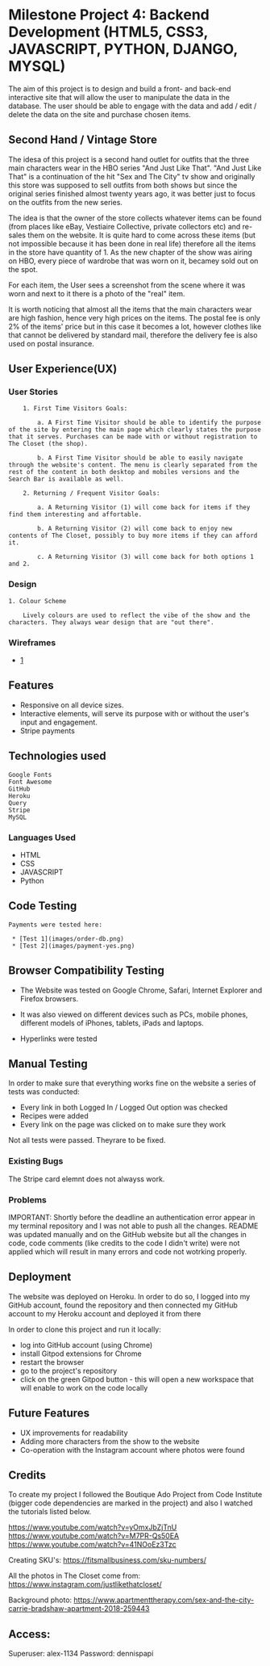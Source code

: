 # Milestone Project 4: Backend Development (HTML5, CSS3, JAVASCRIPT, PYTHON, DJANGO, MYSQL)

The aim of this project is to design and build a front- and back-end interactive site that will allow the user to manipulate the data in the database. The user should be able to engage with the data and add / edit / delete the data on the site and purchase chosen items.

## Second Hand / Vintage Store
The idesa of this project is a second hand outlet for outfits that the three main characters wear in the HBO series "And Just Like That". "And Just Like That" is a continuation of the hit "Sex and The City" tv show and originally this store was supposed to sell outfits from both shows but since the original series finished almost twenty years ago, it was better just to focus on the outfits from the new series.

The idea is that the owner of the store collects whatever items can be found (from places like eBay, Vestiaire Collective, private collectors etc) and re-sales them on the website. It is quite hard to come across these items (but not impossible because it has been done in real life) therefore all the items in the store have quantity of 1. As the new chapter of the show was airing on HBO, every piece of wardrobe that was worn on it, becamey sold out on the spot.

For each item, the User sees a screenshot from the scene where it was worn and next to it there is a photo of the "real" item.

It is worth noticing that almost all the items that the main characters wear are high fashion, hence very high prices on the items. The postal fee is only 2% of the items' price but in this case it becomes a lot, however clothes like that cannot be delivered by standard mail, therefore the delivery fee is also used on postal insurance.


## User Experience(UX)

### User Stories

        1. First Time Visitors Goals:
        
            a. A First Time Visitor should be able to identify the purpose of the site by entering the main page which clearly states the purpose that it serves. Purchases can be made with or without registration to The Closet (the shop).

            b. A First Time Visitor should be able to easily navigate through the website's content. The menu is clearly separated from the rest of the content in both desktop and mobiles versions and the Search Bar is available as well.

        2. Returning / Frequent Visitor Goals: 

            a. A Returning Visitor (1) will come back for items if they find them interesting and affortable.

            b. A Returning Visitor (2) will come back to enjoy new contents of The Closet, possibly to buy more items if they can afford it. 

            c. A Returning Visitor (3) will come back for both options 1 and 2. 


 ### Design

    1. Colour Scheme

        Lively colours are used to reflect the vibe of the show and the characters. They always wear design that are "out there".


### Wireframes

* [1](media/wire.jpg)

## Features

* Responsive on all device sizes.
* Interactive elements, will serve its purpose with or without the user's input and engagement.
* Stripe payments


## Technologies used

    Google Fonts
    Font Awesome
    GitHub
    Heroku
    Query 
    Stripe
    MySQL


 ### Languages Used

* HTML
* CSS
 * JAVASCRIPT
 * Python

## Code Testing

    Payments were tested here:

     * [Test 1](images/order-db.png)
     * [Test 2](images/payment-yes.png)
     
    

## Browser Compatibility Testing
  
   * The Website was tested on Google Chrome, Safari, Internet Explorer and Firefox browsers.

   * It was also viewed on different devices such as PCs, mobile phones, different models of iPhones, tablets, iPads and laptops.

   * Hyperlinks were tested



## Manual Testing

  In order to make sure that everything works fine on the website a series of tests was conducted:

   * Every link in both Logged In / Logged Out option was checked
   * Recipes were added
   * Every link on the page was clicked on to make sure they work

   Not all tests were passed. Theyrare to be fixed.

### Existing Bugs

The Stripe card elemnt does not alwayss work.


### Problems
IMPORTANT: Shortly before the deadline an authentication error appear in my terminal repository and I was not able to push all the changes. README was updated manually and on the GitHub website but all the changes in code, code comments (like credits to the code I didn't write) were not applied which will result in many errors and code not wotrking properly. 


## Deployment

  The website was deployed on Heroku. In order to do so, I logged into my GitHub account, found the repository and then connected my GitHub account to my Heroku account and deployed it from there

  In order to clone this project and run it locally: 
   * log into GitHub account (using Chrome) 
   * install Gitpod extensions for Chrome 
   * restart the browser
   * go to the project's repository
   * click on the green Gitpod button - this will open a new workspace that will enable to work on the code locally


## Future Features

* UX improvements for readability
* Adding more characters from the show to the website
* Co-operation with the Instagram account where photos were found


## Credits

To create my project I followed the Boutique Ado Project from Code Institute (bigger code dependencies are marked in the project) and also I watched the tutorials listed below.

https://www.youtube.com/watch?v=yOmxJbZjTnU
https://www.youtube.com/watch?v=M7PR-Qs50EA
https://www.youtube.com/watch?v=41NOoEz3Tzc

Creating SKU's:
https://fitsmallbusiness.com/sku-numbers/


All the photos in The Closet come from:
https://www.instagram.com/justlikethatcloset/

Background photo:
https://www.apartmenttherapy.com/sex-and-the-city-carrie-bradshaw-apartment-2018-259443


## Access:
Superuser: alex-1134
Password: dennispapi


